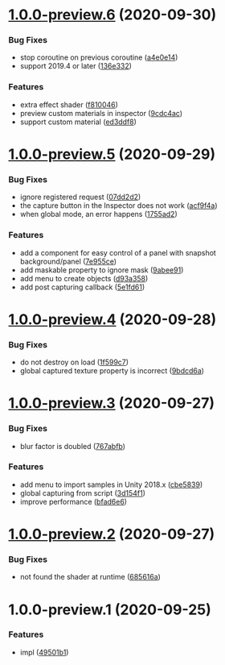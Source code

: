 # [1.0.0-preview.6](https://github.com/mob-sakai/UIEffectSnapshot/compare/v1.0.0-preview.5...v1.0.0-preview.6) (2020-09-30)


### Bug Fixes

* stop coroutine on previous coroutine ([a4e0e14](https://github.com/mob-sakai/UIEffectSnapshot/commit/a4e0e1439f8e6f6a24f8aa5bed152e4374a32e66))
* support 2019.4 or later ([136e332](https://github.com/mob-sakai/UIEffectSnapshot/commit/136e33239ce4c2d0670a51c36aa94c3857cc41c7))


### Features

* extra effect shader ([f810046](https://github.com/mob-sakai/UIEffectSnapshot/commit/f810046d217cdaaa2de5472ad95db8e1ea958cf3))
* preview custom materials in inspector ([9cdc4ac](https://github.com/mob-sakai/UIEffectSnapshot/commit/9cdc4ac87a2032ff9827dd93d546b55120bc35db))
* support custom material ([ed3ddf8](https://github.com/mob-sakai/UIEffectSnapshot/commit/ed3ddf84162be1aa2717554240442b41250dcb4b))

# [1.0.0-preview.5](https://github.com/mob-sakai/UIEffectSnapshot/compare/v1.0.0-preview.4...v1.0.0-preview.5) (2020-09-29)


### Bug Fixes

* ignore registered request ([07dd2d2](https://github.com/mob-sakai/UIEffectSnapshot/commit/07dd2d22d6d5e3cc7635c56e6e8154436c47dd4f))
* the capture button in the Inspector does not work ([acf9f4a](https://github.com/mob-sakai/UIEffectSnapshot/commit/acf9f4a8dd1fa20f7334c1f30e939d2c357f1885))
* when global mode, an error happens ([1755ad2](https://github.com/mob-sakai/UIEffectSnapshot/commit/1755ad2823ce606511ec436cf8a95bd91403a4ff))


### Features

* add a component for easy control of a panel with snapshot background/panel ([7e955ce](https://github.com/mob-sakai/UIEffectSnapshot/commit/7e955cebdc2cd642a2fefd71f6ac7761cd193d86))
* add maskable property to ignore mask ([9abee91](https://github.com/mob-sakai/UIEffectSnapshot/commit/9abee9126ef74d86d802a5c67f7788233e6fca9f))
* add menu to create objects ([d93a358](https://github.com/mob-sakai/UIEffectSnapshot/commit/d93a3581f88a212bafe39b0248132ed97ca8ff38))
* add post capturing callback ([5e1fd61](https://github.com/mob-sakai/UIEffectSnapshot/commit/5e1fd6186fbef5f1a04aeaa98c9599feb6c1494d))

# [1.0.0-preview.4](https://github.com/mob-sakai/UIEffectSnapshot/compare/v1.0.0-preview.3...v1.0.0-preview.4) (2020-09-28)


### Bug Fixes

* do not destroy on load ([1f599c7](https://github.com/mob-sakai/UIEffectSnapshot/commit/1f599c7324ecf3d850f16031304d8850434b8334))
* global captured texture property is incorrect ([9bdcd6a](https://github.com/mob-sakai/UIEffectSnapshot/commit/9bdcd6ab3c5942098180e6360f80d25dd4f99489))

# [1.0.0-preview.3](https://github.com/mob-sakai/UIEffectSnapshot/compare/v1.0.0-preview.2...v1.0.0-preview.3) (2020-09-27)


### Bug Fixes

* blur factor is doubled ([767abfb](https://github.com/mob-sakai/UIEffectSnapshot/commit/767abfb8926de65b45832f80e5e272681a6cf960))


### Features

* add menu to import samples in Unity 2018.x ([cbe5839](https://github.com/mob-sakai/UIEffectSnapshot/commit/cbe5839421b2eb9bd6342163bf1e00fa3dde507a))
* global capturing from script ([3d154f1](https://github.com/mob-sakai/UIEffectSnapshot/commit/3d154f1fd87aa0eb997cbe43df44f93fe76585d5))
* improve performance ([bfad6e6](https://github.com/mob-sakai/UIEffectSnapshot/commit/bfad6e6955302aab571392f828e4360ed05bd59e))

# [1.0.0-preview.2](https://github.com/mob-sakai/UIEffectSnapshot/compare/v1.0.0-preview.1...v1.0.0-preview.2) (2020-09-27)


### Bug Fixes

* not found the shader at runtime ([685616a](https://github.com/mob-sakai/UIEffectSnapshot/commit/685616a0dc54122abafe5b883b9784b67abb3cf5))

# 1.0.0-preview.1 (2020-09-25)


### Features

* impl ([49501b1](https://github.com/mob-sakai/UIEffectSnapshot/commit/49501b1b0d0a32a193fab33fa8eb1c8efc8ef323))
